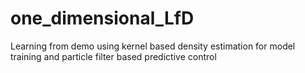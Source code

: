 # one_dimensional_LfD
Learning from demo using kernel based density estimation for model training and particle filter based predictive control
